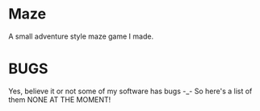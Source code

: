 Maze
====

A small adventure style maze game I made.

BUGS
====

Yes, believe it or not some of my software has bugs -_-
So here's a list of them
	NONE AT THE MOMENT!